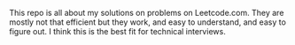 This repo is all about my solutions on problems on Leetcode.com. They are mostly not that efficient but they work, and easy to understand,  and easy to figure out.  I think this is the best fit for technical interviews. 

